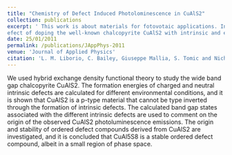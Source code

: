 ```yaml
---
title: "Chemistry of Defect Induced Photolominescence in CuAlS2"
collection: publications
excerpt: ' This work is about materials for fotovotaic applications. In this work we studied the
efect of doping the well-known chalcopyrite CuAlS2 with intrinsic and extrinsic defects.' 
date: 25/01/2011
permalink: /publications/JAppPhys-2011
venue: 'Journal of Applied Physics'
citation: 'L. M. Liborio, C. Bailey, Giuseppe Mallia, S. Tomic and Nicholas Harrison. J. Appl. Phys., 109, 023519, (2011).'
---
```

We used hybrid exchange density functional theory to study the wide band gap chalcopyrite CuAlS2.
The formation energies of charged and neutral intrinsic defects are calculated for different
environmental conditions, and it is shown that CuAlS2 is a p-type material that cannot be type
inverted through the formation of intrinsic defects. The calculated band gap states associated with
the different intrinsic defects are used to comment on the origin of the observed CuAlS2
photoluminescence emissions. The origin and stability of ordered defect compounds derived from
CuAlS2 are investigated, and it is concluded that CuAl5S8 is a stable ordered defect compound,
albeit in a small region of phase space.
